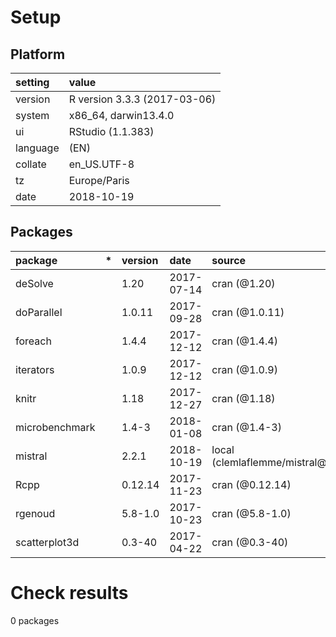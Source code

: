 # Setup

## Platform

|setting  |value                        |
|:--------|:----------------------------|
|version  |R version 3.3.3 (2017-03-06) |
|system   |x86_64, darwin13.4.0         |
|ui       |RStudio (1.1.383)            |
|language |(EN)                         |
|collate  |en_US.UTF-8                  |
|tz       |Europe/Paris                 |
|date     |2018-10-19                   |

## Packages

|package        |*  |version |date       |source                          |
|:--------------|:--|:-------|:----------|:-------------------------------|
|deSolve        |   |1.20    |2017-07-14 |cran (@1.20)                    |
|doParallel     |   |1.0.11  |2017-09-28 |cran (@1.0.11)                  |
|foreach        |   |1.4.4   |2017-12-12 |cran (@1.4.4)                   |
|iterators      |   |1.0.9   |2017-12-12 |cran (@1.0.9)                   |
|knitr          |   |1.18    |2017-12-27 |cran (@1.18)                    |
|microbenchmark |   |1.4-3   |2018-01-08 |cran (@1.4-3)                   |
|mistral        |   |2.2.1   |2018-10-19 |local (clemlaflemme/mistral@NA) |
|Rcpp           |   |0.12.14 |2017-11-23 |cran (@0.12.14)                 |
|rgenoud        |   |5.8-1.0 |2017-10-23 |cran (@5.8-1.0)                 |
|scatterplot3d  |   |0.3-40  |2017-04-22 |cran (@0.3-40)                  |

# Check results
0 packages


